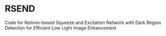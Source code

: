 # RSEND
Code for Retinex-based Squeeze and Excitation Network with Dark Region Detection for Efficient Low Light Image Enhancement
